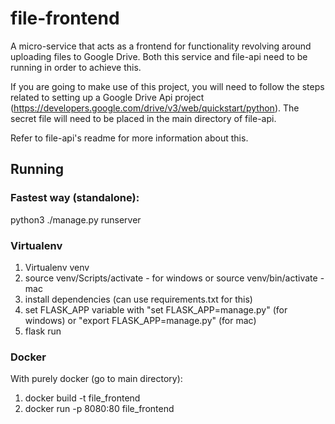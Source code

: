 # file-frontend

A micro-service that acts as a frontend for functionality revolving around uploading files to Google Drive. Both this
service and file-api need to be running in order to achieve this.

If you are going to make use of this project, you will need to follow the steps related to setting up a Google Drive Api
project (https://developers.google.com/drive/v3/web/quickstart/python). The secret file will need to be placed in the
main directory of file-api.

Refer to file-api's readme for more information about this.

## Running

### Fastest way (standalone):

python3 ./manage.py runserver

### Virtualenv

1) Virtualenv venv
2) source venv/Scripts/activate - for windows
or source venv/bin/activate - mac
3) install dependencies (can use requirements.txt for this)
4) set FLASK_APP variable with
    "set FLASK_APP=manage.py" (for windows)
    or "export FLASK_APP=manage.py" (for mac)
5) flask run

### Docker

With purely docker (go to main directory):

1) docker build -t file_frontend
2) docker run -p 8080:80 file_frontend
